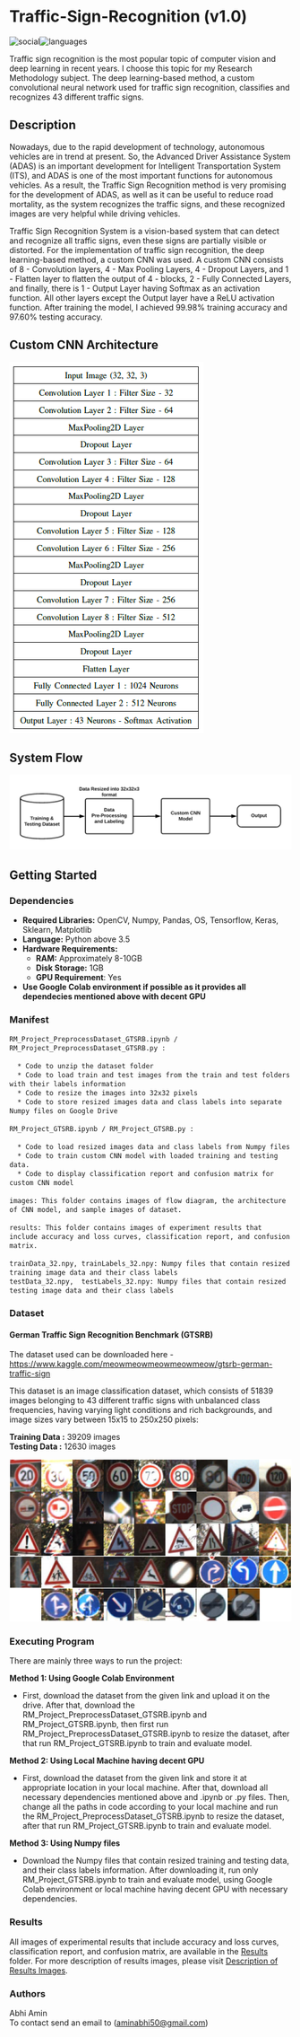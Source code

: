 # Traffic-Sign-Recognition (v1.0)
![social](https://img.shields.io/github/followers/aminabhi50?style=social)![languages](https://img.shields.io/github/languages/count/aminabhi50/Traffic-Sign-Recognition)

Traffic sign recognition is the most popular topic of computer vision and deep learning in recent years. I choose this topic for my Research Methodology subject. The deep learning-based method, a custom convolutional neural network used for traffic sign recognition, classifies and recognizes 43 different traffic signs.

## Description
Nowadays, due to the rapid development of technology, autonomous vehicles are in trend at present. So, the Advanced Driver Assistance System (ADAS) is an important development for Intelligent Transportation System (ITS), and ADAS is one of the most important functions for autonomous vehicles. As a result, the Traffic Sign Recognition method is very promising for the development of ADAS, as well as it can be useful to reduce road mortality, as the system recognizes the traffic signs, and these recognized images are very helpful while driving vehicles.

Traffic Sign Recognition System is a vision-based system that can detect and recognize all traffic signs, even these signs are partially visible or distorted. For the implementation of traffic sign recognition, the deep learning-based method, a custom CNN was used. A custom CNN consists of 8 - Convolution layers, 4 - Max Pooling Layers, 4 - Dropout Layers, and 1 - Flatten layer to flatten the output of 4 - blocks, 2 - Fully Connected Layers, and finally, there is 1 - Output Layer having Softmax as an activation function. All other layers except the Output layer have a ReLU activation function. After training the model, I achieved 99.98% training accuracy and 97.60% testing accuracy.

## Custom CNN Architecture
![Architecture of Custom CNN](/images/CNNArchitecture.png)

## System Flow
![Flow Diagram](/images/FlowDiagram.png)

## Getting Started

### Dependencies
* **Required Libraries:** OpenCV, Numpy, Pandas, OS, Tensorflow, Keras, Sklearn, Matplotlib
* **Language:** Python above 3.5
* **Hardware Requirements:**
  * **RAM:** Approximately 8-10GB
  * **Disk Storage:** 1GB
  * **GPU Requirement**: Yes
* **Use Google Colab environment if possible as it provides all dependecies mentioned above with decent GPU**

### Manifest
```
RM_Project_PreprocessDataset_GTSRB.ipynb / RM_Project_PreprocessDataset_GTSRB.py :

  * Code to unzip the dataset folder
  * Code to load train and test images from the train and test folders with their labels information
  * Code to resize the images into 32x32 pixels
  * Code to store resized images data and class labels into separate Numpy files on Google Drive

RM_Project_GTSRB.ipynb / RM_Project_GTSRB.py :

  * Code to load resized images data and class labels from Numpy files
  * Code to train custom CNN model with loaded training and testing data.
  * Code to display classification report and confusion matrix for custom CNN model
  
images: This folder contains images of flow diagram, the architecture of CNN model, and sample images of dataset.

results: This folder contains images of experiment results that include accuracy and loss curves, classification report, and confusion matrix.

trainData_32.npy, trainLabels_32.npy: Numpy files that contain resized training image data and their class labels
testData_32.npy,  testLabels_32.npy: Numpy files that contain resized testing image data and their class labels

```

### Dataset
#### German Traffic Sign Recognition Benchmark (GTSRB)
The dataset used can be downloaded here - https://www.kaggle.com/meowmeowmeowmeowmeow/gtsrb-german-traffic-sign

This dataset is an image classification dataset, which consists of 51839 images belonging to 43 different traffic signs with unbalanced class frequencies, having varying light conditions and rich backgrounds, and image sizes vary between 15x15 to 250x250 pixels:

**Training Data :** 39209 images <br/>
**Testing Data  :** 12630 images

![Sample images of GSTRB Dataset](/images/GSTRB.png)

### Executing Program
There are mainly three ways to run the project:

**Method 1: Using Google Colab Environment**
* First, download the dataset from the given link and upload it on the drive. After that, download the RM_Project_PreprocessDataset_GTSRB.ipynb and RM_Project_GTSRB.ipynb, then first run RM_Project_PreprocessDataset_GTSRB.ipynb to resize the dataset, after that run RM_Project_GTSRB.ipynb to train and evaluate model.

**Method 2: Using Local Machine having decent GPU**
* First, download the dataset from the given link and store it at appropriate location in your local machine. After that, download all necessary dependencies mentioned above and .ipynb or .py files. Then, change all the paths in code according to your local machine and run the RM_Project_PreprocessDataset_GTSRB.ipynb to resize the dataset, after that run RM_Project_GTSRB.ipynb to train and evaluate model.

**Method 3: Using Numpy files**
* Download the Numpy files that contain resized training and testing data, and their class labels information. After downloading it, run only RM_Project_GTSRB.ipynb to train and evaluate model, using Google Colab environment or local machine having decent GPU with necessary dependencies.

### Results
All images of experimental results that include accuracy and loss curves, classification report, and confusion matrix, are available in the [Results](/results/) folder. For more description of results images, please visit [Description of Results Images](/results/results_info.md).
 
### Authors
Abhi Amin <br/>
To contact send an email to (aminabhi50@gmail.com)
